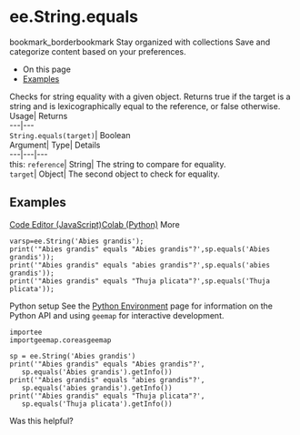  
#  ee.String.equals
bookmark_borderbookmark Stay organized with collections  Save and categorize content based on your preferences.
  * On this page
  * [Examples](https://developers.google.com/earth-engine/apidocs/ee-string-equals#examples)


Checks for string equality with a given object. Returns true if the target is a string and is lexicographically equal to the reference, or false otherwise. 
Usage| Returns  
---|---  
`String.equals(target)`| Boolean  
Argument| Type| Details  
---|---|---  
this: `reference`| String| The string to compare for equality.  
`target`| Object| The second object to check for equality.  
## Examples
[Code Editor (JavaScript)](https://developers.google.com/earth-engine/apidocs/ee-string-equals#code-editor-javascript-sample)[Colab (Python)](https://developers.google.com/earth-engine/apidocs/ee-string-equals#colab-python-sample) More
```
varsp=ee.String('Abies grandis');
print('"Abies grandis" equals "Abies grandis"?',sp.equals('Abies grandis'));
print('"Abies grandis" equals "abies grandis"?',sp.equals('abies grandis'));
print('"Abies grandis" equals "Thuja plicata"?',sp.equals('Thuja plicata'));
```
Python setup
See the [ Python Environment](https://developers.google.com/earth-engine/guides/python_install) page for information on the Python API and using `geemap` for interactive development.
```
importee
importgeemap.coreasgeemap
```
```
sp = ee.String('Abies grandis')
print('"Abies grandis" equals "Abies grandis"?',
   sp.equals('Abies grandis').getInfo())
print('"Abies grandis" equals "abies grandis"?',
   sp.equals('abies grandis').getInfo())
print('"Abies grandis" equals "Thuja plicata"?',
   sp.equals('Thuja plicata').getInfo())
```

Was this helpful?
